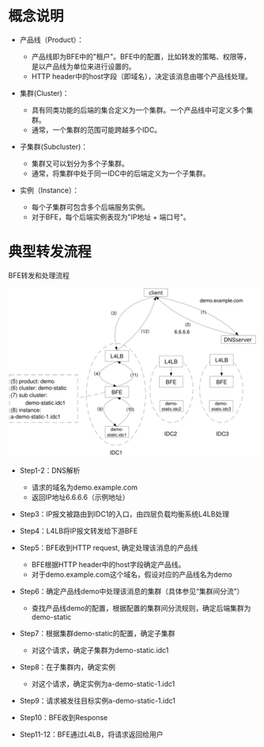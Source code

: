# 概念说明

- 产品线（Product）：
    - 产品线即为BFE中的"租户"。BFE中的配置，比如转发的策略、权限等，是以产品线为单位来进行设置的。
    - HTTP header中的host字段（即域名），决定该消息由哪个产品线处理。

- 集群(Cluster)：
    - 具有同类功能的后端的集合定义为一个集群。一个产品线中可定义多个集群。
    - 通常，一个集群的范围可能跨越多个IDC。

- 子集群(Subcluster)：
    - 集群又可以划分为多个子集群。
    - 通常，将集群中处于同一IDC中的后端定义为一个子集群。

- 实例（Instance）：
    - 每个子集群可包含多个后端服务实例。
    - 对于BFE，每个后端实例表现为"IP地址 + 端口号"。

# 典型转发流程

BFE转发和处理流程

![](../images/traffic-routing.svg)

- Step1-2：DNS解析
    - 请求的域名为demo.example.com
    - 返回IP地址6.6.6.6（示例地址）

- Step3：IP报文被路由到IDC1的入口，由四层负载均衡系统L4LB处理

- Step4：L4LB将IP报文转发给下游BFE

- Step5：BFE收到HTTP request, 确定处理该消息的产品线
    - BFE根据HTTP header中的host字段确定产品线。
    - 对于demo.example.com这个域名，假设对应的产品线名为demo

- Step6：确定产品线demo中处理该消息的集群（具体参见“集群间分流”）
    - 查找产品线demo的配置，根据配置的集群间分流规则，确定后端集群为demo-static

- Step7：根据集群demo-static的配置，确定子集群
    - 对这个请求，确定子集群为demo-static.idc1

- Step8：在子集群内，确定实例
    - 对这个请求，确定实例为a-demo-static-1.idc1

- Step9：请求被发往目标实例a-demo-static-1.idc1

- Step10：BFE收到Response

- Step11-12：BFE通过L4LB，将请求返回给用户
